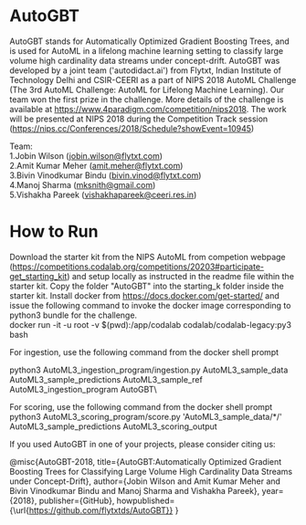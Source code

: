 # AutoGBT
AutoGBT stands for Automatically Optimized Gradient Boosting Trees, and is used for AutoML in a lifelong machine learning setting to classify large volume high cardinality data streams under concept-drift. AutoGBT was developed by a joint team ('autodidact.ai') from Flytxt, Indian Institute of Technology Delhi and CSIR-CEERI as a part of NIPS 2018 AutoML Challenge (The 3rd AutoML Challenge: AutoML for Lifelong Machine Learning). Our team won the first prize in the challenge. More details of the challenge is available at https://www.4paradigm.com/competition/nips2018. The work will be presented at NIPS 2018 during the Competition Track session (https://nips.cc/Conferences/2018/Schedule?showEvent=10945)

Team:\
1.Jobin Wilson (jobin.wilson@flytxt.com)\
2.Amit Kumar Meher (amit.meher@flytxt.com)\
3.Bivin Vinodkumar Bindu (bivin.vinod@flytxt.com)\
4.Manoj Sharma (mksnith@gmail.com)\
5.Vishakha Pareek (vishakhapareek@ceeri.res.in)

# How to Run
Download the starter kit from the NIPS AutoML from competion webpage (https://competitions.codalab.org/competitions/20203#participate-get_starting_kit) and setup locally as instructed in the readme file within the starter kit. Copy the folder "AutoGBT" into the starting_k folder inside the starter kit. Install docker from https://docs.docker.com/get-started/ and issue the following command to invoke the docker image corresponding to python3 bundle for the challenge.\
docker run -it -u root -v $(pwd):/app/codalab codalab/codalab-legacy:py3 bash

For ingestion, use the following command from the docker shell prompt

python3 AutoML3_ingestion_program/ingestion.py AutoML3_sample_data AutoML3_sample_predictions AutoML3_sample_ref AutoML3_ingestion_program AutoGBT\

For scoring, use the following command from the docker shell prompt\
python3 AutoML3_scoring_program/score.py 'AutoML3_sample_data/*/' AutoML3_sample_predictions AutoML3_scoring_output

If you used AutoGBT in one of your projects, please consider citing us:

@misc{AutoGBT-2018,
title={AutoGBT:Automatically Optimized Gradient Boosting Trees for Classifying Large Volume High Cardinality Data Streams under Concept-Drift},
author={Jobin Wilson and Amit Kumar Meher and Bivin Vinodkumar Bindu and Manoj Sharma and Vishakha Pareek},
year={2018},
publisher={GitHub},
howpublished={\url{https://github.com/flytxtds/AutoGBT}}
}
